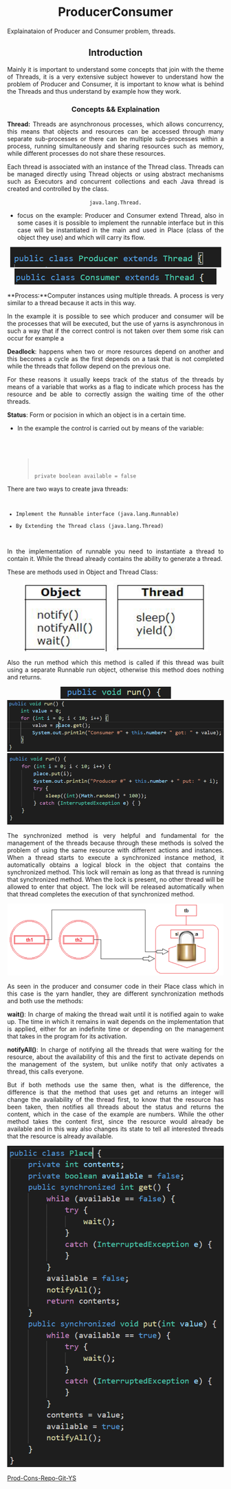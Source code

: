 # <center> ProducerConsumer </center>
Explainataion of Producer and Consumer problem, threads.

## <center>Introduction</center>
<div style="text-align: justify">
Mainly it is important to understand some concepts that join with the theme of Threads, it is a very extensive subject however to understand how the problem of Producer and Consumer, it is important to know what is behind the Threads and thus understand by example how they work.
</div>

### <center>Concepts && Explaination</center>

<div style="text-align: justify">
<p>

**Thread:** Threads are asynchronous processes, which allows concurrency, this means that objects and resources can be accessed through many separate sub-processes or there can be multiple sub-processes within a process, running simultaneously and sharing resources such as memory, while different processes do not share these resources.
</p>
<p>
Each thread is associated with an instance of the Thread class. Threads can be managed directly using Thread objects or using abstract mechanisms such as Executors and concurrent collections and each Java thread is created and controlled by the class.
<div style="text-align: center">

  `java.lang.Thread.`
</div>
</p>
<p> 

* focus on the example: Producer and Consumer extend Thread, also in some cases it is possible to implement the runnable interface but in this case will be instantiated in the main and used in Place (class of the object they use) and which will carry its flow.</p>
 <div style="text-align: center">

![Thread of Producer](images/prodthread.png)
![Thread of Consumer](images/consthread.png)
    </div>
</div>

<div style="text-align: justify">
<p>

**Process:**Computer instances using multiple threads. A process is very similar to a thread because it acts in this way.</p>
<p>In the example it is possible to see which producer and consumer will be the processes that will be executed, but the use of yarns is asynchronous in such a way that if the correct control is not taken over them some risk can occur for example a 

**Deadlock**: happens when two or more resources depend on another and this becomes a cycle as the first depends on a task that is not completed while the threads that follow depend on the previous one.

For these reasons it usually keeps track of the status of the threads by means of a variable that works as a flag to indicate which process has the resource and be able to correctly assign the waiting time of the other threads.

**Status**: Form or pocision in which an object is in a certain time.
</p>

* In the example the control is carried out by means of the variable:
    
    <code> 
    
    >private boolean available = false </code>
</div>

<div style="text-align: justify">
There are two ways to create java threads:
<code>

* Implement the Runnable interface (java.lang.Runnable)
* By Extending the Thread class (java.lang.Thread)

</code>
In the implementation of runnable you need to instantiate a thread to contain it. While the thread already contains the ability to generate a thread.

<p>
These are methods used in Object and Thread Class:
</p>

<div style="text-align: center">

![Thread of Producer](images/methods.png)
</div>
<p>
 Also the run method which this method is called if this thread was built using a separate Runnable run object, otherwise this method does nothing and returns.
</p>

 <div style="text-align: center">

![Thread of Producer](images/run.png)
![Thread of Producer](images/consumflow.png)
![Thread of Consumer](images/prodflow.png)
 </div>

<p>
The synchronized method is very helpful and fundamental for the management of the threads because through these methods is solved the problem of using the same resource with different actions and instances.
When a thread starts to execute a synchronized instance method, it automatically obtains a logical block in the object that contains the synchronized method. This lock will remain as long as that thread is running that synchronized method. When the lock is present, no other thread will be allowed to enter that object. The lock will be released automatically when that thread completes the execution of that synchronized method.
<div style="text-align: center">

![Thread of Producer](images/sinc.png)
</div>
</p>
As seen in the producer and consumer code in their Place class which in this case is the yarn handler, they are different synchronization methods and both use the methods:

**wait()**: In charge of making the thread wait until it is notified again to wake up. The time in which it remains in wait depends on the implementation that is applied, either for an indefinite time or depending on the management that takes in the program for its activation.

**notifyAll()**: In charge of notifying all the threads that were waiting for the resource, about the availability of this and the first to activate depends on the management of the system, but unlike notify that only activates a thread, this calls everyone.

But if both methods use the same then, what is the difference, the difference is that the method that uses get and returns an integer will change the availability of the thread first, to know that the resource has been taken, then notifies all threads about the status and returns the content, which in the case of the example are numbers. While the other method takes the content first, since the resource would already be available and in this way also changes its state to tell all interested threads that the resource is already available.

<div style="text-align: center">

![Thread of Producer](images/flow.png)
</div>

<p>

[Prod-Cons-Repo-Git-YS](https://github.com/yesi-aracawa/ProducerConsumer)</p>
</div>



